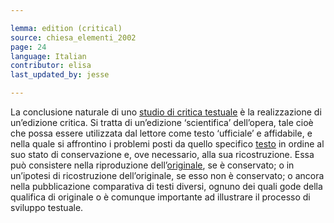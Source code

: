 ```yaml
---

lemma: edition (critical)
source: chiesa_elementi_2002
page: 24
language: Italian
contributor: elisa
last_updated_by: jesse

---
```

La conclusione naturale di uno [studio di critica testuale](textualCriticism.html) è la realizzazione di un’edizione critica. Si tratta di un’edizione ‘scientifica’ dell’opera, tale cioè che possa essere utilizzata dal lettore come testo ‘ufficiale’ e affidabile, e nella quale si affrontino i problemi posti da quello specifico [testo](text.html) in ordine al suo stato di conservazione e, ove necessario, alla sua ricostruzione. Essa può consistere nella riproduzione dell’[originale](original.html), se è conservato; o in un’ipotesi di ricostruzione dell’originale, se esso non è conservato; o ancora nella pubblicazione comparativa di testi diversi, ognuno dei quali gode della qualifica di originale o è comunque importante ad illustrare il processo di sviluppo testuale.
